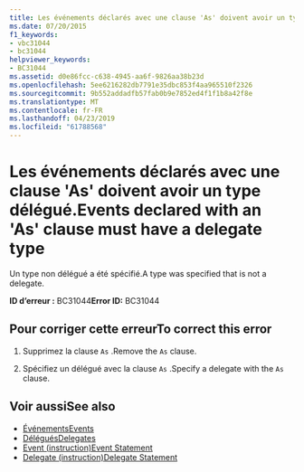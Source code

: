 ```yaml
---
title: Les événements déclarés avec une clause 'As' doivent avoir un type délégué.
ms.date: 07/20/2015
f1_keywords:
- vbc31044
- bc31044
helpviewer_keywords:
- BC31044
ms.assetid: d0e86fcc-c638-4945-aa6f-9826aa38b23d
ms.openlocfilehash: 5ee6216282db7791e35dbc853f4aa965510f2326
ms.sourcegitcommit: 9b552addadfb57fab0b9e7852ed4f1f1b8a42f8e
ms.translationtype: MT
ms.contentlocale: fr-FR
ms.lasthandoff: 04/23/2019
ms.locfileid: "61788568"
---
```

# <a name="events-declared-with-an-as-clause-must-have-a-delegate-type"></a><span data-ttu-id="498a8-102">Les événements déclarés avec une clause 'As' doivent avoir un type délégué.</span><span class="sxs-lookup"><span data-stu-id="498a8-102">Events declared with an 'As' clause must have a delegate type</span></span>
<span data-ttu-id="498a8-103">Un type non délégué a été spécifié.</span><span class="sxs-lookup"><span data-stu-id="498a8-103">A type was specified that is not a delegate.</span></span>  
  
 <span data-ttu-id="498a8-104">**ID d’erreur :** BC31044</span><span class="sxs-lookup"><span data-stu-id="498a8-104">**Error ID:** BC31044</span></span>  
  
## <a name="to-correct-this-error"></a><span data-ttu-id="498a8-105">Pour corriger cette erreur</span><span class="sxs-lookup"><span data-stu-id="498a8-105">To correct this error</span></span>  
  
1. <span data-ttu-id="498a8-106">Supprimez la clause `As` .</span><span class="sxs-lookup"><span data-stu-id="498a8-106">Remove the `As` clause.</span></span>  
  
2. <span data-ttu-id="498a8-107">Spécifiez un délégué avec la clause `As` .</span><span class="sxs-lookup"><span data-stu-id="498a8-107">Specify a delegate with the `As` clause.</span></span>  
  
## <a name="see-also"></a><span data-ttu-id="498a8-108">Voir aussi</span><span class="sxs-lookup"><span data-stu-id="498a8-108">See also</span></span>

- [<span data-ttu-id="498a8-109">Événements</span><span class="sxs-lookup"><span data-stu-id="498a8-109">Events</span></span>](../../visual-basic/programming-guide/language-features/events/index.md)
- [<span data-ttu-id="498a8-110">Délégués</span><span class="sxs-lookup"><span data-stu-id="498a8-110">Delegates</span></span>](../../visual-basic/programming-guide/language-features/delegates/index.md)
- [<span data-ttu-id="498a8-111">Event (instruction)</span><span class="sxs-lookup"><span data-stu-id="498a8-111">Event Statement</span></span>](../../visual-basic/language-reference/statements/event-statement.md)
- [<span data-ttu-id="498a8-112">Delegate (instruction)</span><span class="sxs-lookup"><span data-stu-id="498a8-112">Delegate Statement</span></span>](../../visual-basic/language-reference/statements/delegate-statement.md)
